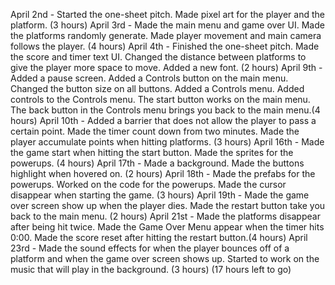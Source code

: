 April 2nd - Started the one-sheet pitch. Made pixel art for the player and the platform. (3 hours)
April 3rd - Made the main menu and game over UI. Made the platforms randomly generate. Made player movement and main camera follows the player. (4 hours)
April 4th - Finished the one-sheet pitch. Made the score and timer text UI. Changed the distance between platforms to give the player more space to move. Added a new font. (2 hours)
April 9th - Added a pause screen. Added a Controls button on the main menu. Changed the button size on all buttons. Added a Controls menu. Added controls to the Controls menu. The start button works on the main menu. The back button in the Controls menu brings you back to the main menu.(4 hours)
April 10th - Added a barrier that does not allow the player to pass a certain point. Made the timer count down from two minutes. Made the player accumulate points when hitting platforms. (3 hours)
April 16th - Made the game start when hitting the start button. Made the sprites for the powerups. (4 hours)
April 17th - Made a background. Made the buttons highlight when hovered on. (2 hours)
April 18th - Made the prefabs for the powerups. Worked on the code for the powerups. Made the cursor disappear when starting the game. (3 hours)
April 19th - Made the game over screen show up when the player dies. Made the restart button take you back to the main menu. (2 hours)
April 21st - Made the platforms disappear after being hit twice. Made the Game Over Menu appear when the timer hits 0:00. Made the score reset after hitting the restart button.(4 hours)
April 23rd - Made the sound effects for when the player bounces off of a platform and when the game over screen shows up. Started to work on the music that will play in the background. (3 hours)
(17 hours left to go)
